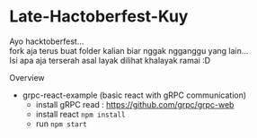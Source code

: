 # Late-Hactoberfest-Kuy
Ayo hacktoberfest...  
fork aja terus buat folder kalian biar nggak ngganggu yang lain...  
Isi apa aja terserah asal layak dilihat khalayak ramai :D


Overview
* grpc-react-example (basic react with gRPC communication)
    * install gRPC read : https://github.com/grpc/grpc-web
    * install react `npm install`
    * run `npm start`